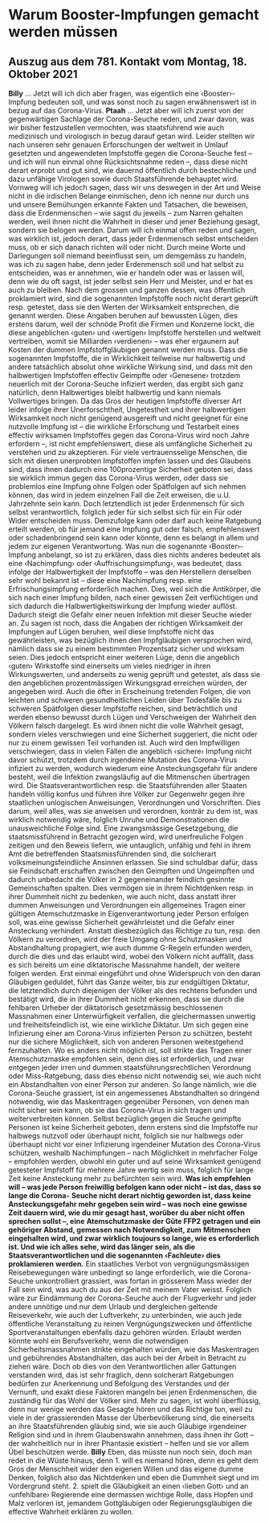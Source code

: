 # Warum Booster-Impfungen gemacht werden müssen
## Auszug aus dem 781. Kontakt vom Montag, 18. Oktober 2021
**Billy** … Jetzt will ich dich aber fragen, was eigentlich eine ‹Booster›-Impfung bedeuten soll, und was sonst
noch zu sagen erwähnenswert ist in bezug auf das Corona-Virus.
**Ptaah** … Jetzt aber will ich zuerst von der gegenwärtigen Sachlage der Corona-Seuche reden, und zwar davon,
was wir bisher festzustellen vermochten, was staatsführend wie auch medizinisch und virologisch in bezug darauf getan wird.
Leider stellten wir nach unseren sehr genauen Erforschungen der weltweit in Umlauf gesetzten und angewendeten Impfstoffe gegen die Corona-Seuche fest – und ich will nun einmal ohne Rücksichtsnahme reden –, dass diese nicht derart erprobt und gut sind, wie dauernd öffentlich durch bestechliche und dazu unfähige Virologen sowie durch Staatsführende behauptet wird. Vornweg will ich jedoch sagen, dass wir uns deswegen in der Art und Weise nicht in die irdischen Belange einmischen, denn ich nenne nur durch uns und unsere Bemühungen erkannte Fakten und Tatsachen, die beweisen, dass die Erdenmenschen – wie sagst du jeweils – zum Narren gehalten werden, weil ihnen nicht die Wahrheit in dieser und jener Beziehung gesagt, sondern sie belogen werden. Darum will ich einmal offen reden und sagen, was wirklich ist, jedoch derart, dass jeder Erdenmensch selbst entscheiden muss, ob er sich danach richten will oder nicht. Durch meine Worte und Darlegungen soll niemand beeinflusst sein, um demgemäss zu handeln, was ich zu sagen habe, denn jeder Erdenmensch soll und hat selbst zu entscheiden, was er annehmen, wie er handeln oder was er lassen will, denn wie du oft sagst, ist jeder selbst sein Herr und Meister, und er hat es auch zu bleiben.
Nach dem grossen und ganzen dessen, was öffentlich proklamiert wird, sind die sogenannten Impfstoffe noch nicht derart geprüft resp. getestet, dass sie den Werten der Wirksamkeit entsprechen, die genannt werden. Diese Angaben beruhen auf bewussten Lügen, dies erstens darum, weil der schnöde Profit die Firmen und Konzerne lockt, die diese angeblichen ‹guten› und ‹wertigen› Impfstoffe herstellen und weltweit vertreiben, womit sie Milliarden ‹verdienen› – was eher ergaunern auf Kosten der dummen Impfstoffgläubigen genannt werden muss.
Dass die sogenannten Impfstoffe, die in Wirklichkeit teilweise nur halbwertig und andere tatsächlich absolut ohne wirkliche Wirkung sind, und dass mit den halbwertigen Impfstoffen effectiv Geimpfte oder ‹Genesene› trotzdem neuerlich mit der Corona-Seuche infiziert werden, das ergibt sich ganz natürlich, denn Halbwertiges bleibt halbwertig und kann niemals Vollwertiges bringen. Da das Gros der heutigen Impfstoffe diverser Art leider infolge ihrer Unerforschtheit, Ungetestheit und ihrer halbwertigen Wirksamkeit noch nicht genügend ausgereift und nicht geeignet für eine nutzvolle Impfung ist – die wirkliche Erforschung und Testarbeit eines effectiv wirksamen Impfstoffes gegen das Corona-Virus wird noch Jahre erfordern –, ist nicht empfehlenswert, diese als umfängliche Sicherheit zu verstehen und zu akzeptieren. Für viele vertrauensselige Menschen, die sich mit diesen unerprobten Impfstoffen impfen lassen und des Glaubens sind, dass ihnen dadurch eine 100prozentige Sicherheit geboten sei, dass sie wirklich immun gegen das Corona-Virus werden, oder dass sie problemlos eine Impfung ohne Folgen oder Spätfolgen auf sich nehmen können, das wird in jedem einzelnen Fall die Zeit erweisen, die u.U. Jahrzehnte sein kann. Doch letztendlich ist jeder Erdenmensch für sich selbst verantwortlich, folglich jeder für sich selbst sich für ein Für oder Wider entscheiden muss. Demzufolge kann oder darf auch keine Ratgebung erteilt werden, ob für jemand eine Impfung gut oder falsch, empfehlenswert oder schadenbringend sein kann oder könnte, denn es belangt in allem und jedem zur eigenen Verantwortung.
Was nun die sogenannte ‹Booster›-Impfung anbelangt, so ist zu erklären, dass dies nichts anderes bedeutet als eine ‹Nachimpfung› oder ‹Auffrischungsimpfung›, was bedeutet, dass infolge der Halbwertigkeit der Impfstoffe – was den Herstellern derselben sehr wohl bekannt ist – diese eine Nachimpfung resp. eine Erfrischungsimpfung erforderlich machen. Dies, weil sich die Antikörper, die sich nach einer Impfung bilden, nach einer gewissen Zeit verflüchtigen und sich dadurch die Halbwertigkeitswirkung der Impfung wieder auflöst. Dadurch steigt die Gefahr einer neuen Infektion mit dieser Seuche wieder an. Zu sagen ist noch, dass die Angaben der richtigen Wirksamkeit der Impfungen auf Lügen beruhen, weil diese Impfstoffe nicht das gewährleisten, was bezüglich ihnen den Impfgläubigen versprochen wird, nämlich dass sie zu einem bestimmten Prozentsatz sicher und wirksam seien. Dies jedoch entspricht einer weiteren Lüge, denn die angeblich ‹guten› Wirkstoffe sind einerseits um vieles niedriger in ihren Wirkungswerten, und anderseits zu wenig geprüft und getestet, als dass sie den angeblichen prozentmässigen Wirkungsgrad erreichen würden, der angegeben wird.
Auch die öfter in Erscheinung tretenden Folgen, die von leichten und schweren gesundheitlichen Leiden über Todesfälle bis zu schweren Spätfolgen dieser Impfstoffe reichen, sind beträchtlich und werden ebenso bewusst durch Lügen und Verschweigen der Wahrheit den Völkern falsch dargelegt. Es wird ihnen nicht die volle Wahrheit gesagt, sondern vieles verschwiegen und eine Sicherheit suggeriert, die nicht oder nur zu einem gewissen Teil vorhanden ist. Auch wird den Impfwilligen verschwiegen, dass in vielen Fällen die angeblich ‹sichere› Impfung nicht davor schützt, trotzdem durch irgendeine Mutation des Corona-Virus infiziert zu werden, wodurch wiederum eine Ansteckungsgefahr für andere besteht, weil die Infektion zwangsläufig auf die Mitmenschen übertragen wird.
Die Staatsverantwortlichen resp. die Staatsführenden aller Staaten handeln völlig konfus und führen ihre Völker zur Gegenwehr gegen ihre staatlichen unlogischen Anweisungen, Verordnungen und Vorschriften. Dies darum, weil alles, was sie anweisen und verordnen, konträr zu dem ist, was wirklich notwendig wäre, folglich Unruhe und Demonstrationen die unausweichliche Folge sind. Eine zwangsmässige Gesetzgebung, die staatsmissführend in Betracht gezogen wird, wird unerfreuliche Folgen zeitigen und den Beweis liefern, wie untauglich, unfähig und fehl in ihrem Amt die betreffenden Staatsmissführenden sind, die solcherart volksmeinungsfeindliche Ansinnen erlassen. Sie sind schuldbar dafür, dass sie Feindschaft erschaffen zwischen den Geimpften und Ungeimpften und dadurch unbedacht die Völker in 2 gegeneinander feindlich gesinnte Gemeinschaften spalten. Dies vermögen sie in ihrem Nichtdenken resp. in ihrer Dummheit nicht zu bedenken, wie auch nicht, dass anstatt ihrer dummen Anweisungen und Verordnungen ein allgemeines Tragen einer gültigen Atemschutzmaske in Eigenverantwortung jeder Person erfolgen soll, was eine gewisse Sicherheit gewährleistet und die Gefahr einer Ansteckung verhindert. Anstatt diesbezüglich das Richtige zu tun, resp. den Völkern zu verordnen, wird der freie Umgang ohne Schutzmasken und Abstandhaltung propagiert, wie auch dumme G-Regeln erfunden werden, durch die dies und das erlaubt wird, wobei den Völkern nicht auffällt, dass es sich bereits um eine diktatorische Massnahme handelt, der weitere folgen werden. Erst einmal eingeführt und ohne Widerspruch von den daran Gläubigen geduldet, führt das Ganze weiter, bis zur endgültigen Diktatur, die letztendlich durch diejenigen der Völker als des rechtens befunden und bestätigt wird, die in ihrer Dummheit nicht erkennen, dass sie durch die fehlbaren Urheber der diktatorisch gesetzmässig beschlossenen Massnahmen einer Unterwürfigkeit verfallen, die gleichermassen unwertig und freiheitsfeindlich ist, wie eine wirkliche Diktatur. Um sich gegen eine Infizierung einer am Corona-Virus infizierten Person zu schützen, besteht nur die sichere Möglichkeit, sich von anderen Personen weitestgehend fernzuhalten. Wo es anders nicht möglich ist, soll strikte das Tragen einer Atemschutzmaske empfohlen sein, denn dies ist erforderlich, und zwar entgegen jeder irren und dummen staatsführungsrechtlichen Verordnung oder Miss-Ratgebung, dass dies ebenso nicht notwendig sei, wie auch nicht ein Abstandhalten von einer Person zur anderen. So lange nämlich, wie die Corona-Seuche grassiert, ist ein angemessenes Abstandhalten so dringend notwendig, wie das Maskentragen gegenüber Personen, von denen man nicht sicher sein kann, ob sie das Corona-Virus in sich tragen und weiterverbreiten können. Selbst bezüglich gegen die Seuche geimpfte Personen ist keine Sicherheit geboten, denn erstens sind die Impfstoffe nur halbwegs nutzvoll oder überhaupt nicht, folglich sie nur halbwegs oder überhaupt nicht vor einer Infizierung irgendeiner Mutation des Corona-Virus schützen, weshalb Nachimpfungen – nach Möglichkeit in mehrfacher Folge – empfohlen werden, obwohl ein guter und auf seine Wirksamkeit genügend getesteter Impfstoff für mehrere Jahre wertig sein muss, folglich für lange Zeit keine Ansteckung mehr zu befürchten sein wird.
**Was ich empfehlen will – was jede Person freiwillig befolgen kann oder nicht – ist das, dass so lange die Corona-**
**Seuche nicht derart nichtig geworden ist, dass keine Ansteckungsgefahr mehr gegeben sein wird – was noch**
**eine gewisse Zeit dauern wird, wie du mir gesagt hast, worüber du aber nicht offen sprechen sollst –, eine**
**Atemschutzmaske der Güte FFP2 getragen und ein gehöriger Abstand, gemessen nach Notwendigkeit, zum**
**Mitmenschen eingehalten wird, und zwar wirklich toujours so lange, wie es erforderlich ist. Und wie ich alles**
**sehe, wird das länger sein, als die Staatsverantwortlichen und die sogenannten ‹Fachleute› dies proklamieren**
**werden.**
Ein staatliches Verbot von vergnügungsmässigen Reisebewegungen wäre unbedingt so lange erforderlich, wie die Corona-Seuche unkontrolliert grassiert, was fortan in grösserem Mass wieder der Fall sein wird, was auch du aus der Zeit mit meinem Vater weisst. Folglich wäre zur Eindämmung der Corona-Seuche auch der Flugverkehr und jeder andere unnötige und nur dem Urlaub und dergleichen geltende Reiseverkehr, wie auch der Luftverkehr, zu unterbinden, wie auch jede öffentliche Veranstaltung zu reinen Vergnügungszwecken und öffentliche Sportveranstaltungen ebenfalls dazu gehören würden. Erlaubt werden könnte wohl ein Berufsverkehr, wenn die notwendigen Sicherheitsmassnahmen strikte eingehalten würden, wie das Maskentragen und gebührendes Abstandhalten, das auch bei der Arbeit in Betracht zu ziehen wäre. Doch ob dies von den Verantwortlichen aller Gattungen verstanden wird, das ist sehr fraglich, denn solcherart Ratgebungen bedürfen zur Anerkennung und Befolgung des Verstandes und der Vernunft, und exakt diese Faktoren mangeln bei jenen Erdenmenschen, die zuständig für das Wohl der Völker sind. Mehr zu sagen, ist wohl überflüssig, denn nur wenige werden das Gesagte hören und das Richtige tun, weil zu viele in der grassierenden Masse der Überbevölkerung sind, die einerseits an ihre Staatsführenden gläubig sind, wie sie auch Gläubige irgendeiner Religion sind und in ihrem Glaubenswahn annehmen, dass ihnen ihr Gott – der wahrheitlich nur in ihrer Phantasie existiert – helfen und sie vor allem Übel beschützen werde.
**Billy** Eben, das müsste nun noch sein, doch man redet in die Wüste hinaus, denn 1. will es niemand hören, denn es
geht dem Gros der Menschheit wider den eigenen Willen und das eigene dumme Denken, folglich also das Nichtdenken und eben die Dummheit siegt und im Vordergrund steht. 2. spielt die Gläubigkeit an einen ‹lieben Gott› und an ‹unfehlbare› Regierende eine dermassen wichtige Rolle, dass Hopfen und Malz verloren ist, jemandem Gottgläubigen oder Regierungsgläubigen die effective Wahrheit erklären zu wollen.